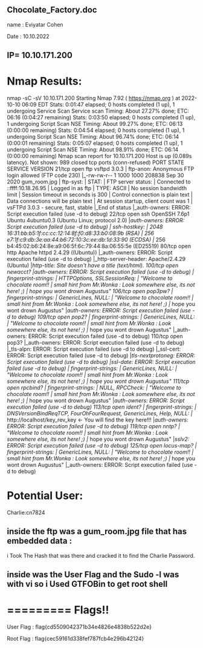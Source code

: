 Chocolate_Factory.doc
--------------------------

name : Eviyatar Cohen

Date : 10.10.2022

IP= 10.10.171.200
------------------------------------------

Nmap Results:
==============
nmap -sC -sV 10.10.171.200
Starting Nmap 7.92 ( https://nmap.org ) at 2022-10-10 06:09 EDT
Stats: 0:01:47 elapsed; 0 hosts completed (1 up), 1 undergoing Service Scan
Service scan Timing: About 27.27% done; ETC: 06:16 (0:04:27 remaining)
Stats: 0:03:50 elapsed; 0 hosts completed (1 up), 1 undergoing Script Scan
NSE Timing: About 99.27% done; ETC: 06:13 (0:00:00 remaining)
Stats: 0:04:54 elapsed; 0 hosts completed (1 up), 1 undergoing Script Scan
NSE Timing: About 96.74% done; ETC: 06:14 (0:00:01 remaining)
Stats: 0:05:07 elapsed; 0 hosts completed (1 up), 1 undergoing Script Scan
NSE Timing: About 98.91% done; ETC: 06:14 (0:00:00 remaining)
Nmap scan report for 10.10.171.200
Host is up (0.089s latency).
Not shown: 989 closed tcp ports (conn-refused)
PORT    STATE SERVICE    VERSION
21/tcp  open  ftp        vsftpd 3.0.3
| ftp-anon: Anonymous FTP login allowed (FTP code 230)
|_-rw-rw-r--    1 1000     1000       208838 Sep 30  2020 gum_room.jpg
| ftp-syst: 
|   STAT: 
| FTP server status:
|      Connected to ::ffff:10.18.26.95
|      Logged in as ftp
|      TYPE: ASCII
|      No session bandwidth limit
|      Session timeout in seconds is 300
|      Control connection is plain text
|      Data connections will be plain text
|      At session startup, client count was 1
|      vsFTPd 3.0.3 - secure, fast, stable
|_End of status
|_auth-owners: ERROR: Script execution failed (use -d to debug)
22/tcp  open  ssh        OpenSSH 7.6p1 Ubuntu 4ubuntu0.3 (Ubuntu Linux; protocol 2.0)
|_auth-owners: ERROR: Script execution failed (use -d to debug)
| ssh-hostkey: 
|   2048 16:31:bb:b5:1f:cc:cc:12:14:8f:f0:d8:33:b0:08:9b (RSA)
|   256 e7:1f:c9:db:3e:aa:44:b6:72:10:3c:ee:db:1d:33:90 (ECDSA)
|_  256 b4:45:02:b6:24:8e:a9:06:5f:6c:79:44:8a:06:55:5e (ED25519)
80/tcp  open  http       Apache httpd 2.4.29 ((Ubuntu))
|_auth-owners: ERROR: Script execution failed (use -d to debug)
|_http-server-header: Apache/2.4.29 (Ubuntu)
|_http-title: Site doesn't have a title (text/html).
100/tcp open  newacct?
|_auth-owners: ERROR: Script execution failed (use -d to debug)
| fingerprint-strings: 
|   HTTPOptions, SSLSessionReq: 
|     "Welcome to chocolate room!! 
|     small hint from Mr.Wonka : Look somewhere else, its not here! ;) 
|_    hope you wont drown Augustus"
106/tcp open  pop3pw?
| fingerprint-strings: 
|   GenericLines, NULL: 
|     "Welcome to chocolate room!! 
|     small hint from Mr.Wonka : Look somewhere else, its not here! ;) 
|_    hope you wont drown Augustus"
|_auth-owners: ERROR: Script execution failed (use -d to debug)
109/tcp open  pop2?
| fingerprint-strings: 
|   GenericLines, NULL: 
|     "Welcome to chocolate room!! 
|     small hint from Mr.Wonka : Look somewhere else, its not here! ;) 
|_    hope you wont drown Augustus"
|_auth-owners: ERROR: Script execution failed (use -d to debug)
110/tcp open  pop3?
|_auth-owners: ERROR: Script execution failed (use -d to debug)
|_tls-alpn: ERROR: Script execution failed (use -d to debug)
|_ssl-cert: ERROR: Script execution failed (use -d to debug)
|_tls-nextprotoneg: ERROR: Script execution failed (use -d to debug)
|_ssl-date: ERROR: Script execution failed (use -d to debug)
| fingerprint-strings: 
|   GenericLines, NULL: 
|     "Welcome to chocolate room!! 
|     small hint from Mr.Wonka : Look somewhere else, its not here! ;) 
|_    hope you wont drown Augustus"
111/tcp open  rpcbind?
| fingerprint-strings: 
|   NULL, RPCCheck: 
|     "Welcome to chocolate room!! 
|     small hint from Mr.Wonka : Look somewhere else, its not here! ;) 
|_    hope you wont drown Augustus"
|_auth-owners: ERROR: Script execution failed (use -d to debug)
113/tcp open  ident?
| fingerprint-strings: 
|   DNSVersionBindReqTCP, FourOhFourRequest, GenericLines, Help, NULL: 
|_    http://localhost/key_rev_key <- You will find the key here!!!
|_auth-owners: ERROR: Script execution failed (use -d to debug)
119/tcp open  nntp?
|     "Welcome to chocolate room!! 
|     small hint from Mr.Wonka : Look somewhere else, its not here! ;) 
|_    hope you wont drown Augustus"
|_sslv2: ERROR: Script execution failed (use -d to debug)
125/tcp open  locus-map?
| fingerprint-strings: 
|   GenericLines, NULL: 
|     "Welcome to chocolate room!! 
|     small hint from Mr.Wonka : Look somewhere else, its not here! ;) 
|_    hope you wont drown Augustus"
|_auth-owners: ERROR: Script execution failed (use -d to debug)

Potential User:
=================
Charlie:cn7824

inside the ftp was a gum_room.jpg file that has embedded data :
---------------------------------------------------------------

i Took The Hash that was there and cracked it to find the Charlie Password.

inside was the User Flag and the Sudo -l was with vi so i Used GTFOBin to get root shell
----------------------------------------------------------------

=========
Flags!!
=========

User Flag : flag{cd5509042371b34e4826e4838b522d2e}

Root Flag : flag{cec59161d338fef787fcb4e296b42124}

